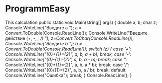 # ProgrammEasy
This calculation
 public static void Main(string[] args)
        {
            double a, b;
            char z;
            Console.WriteLine("Введите a ");
            a = Convert.ToDouble(Console.ReadLine());
            Console.WriteLine("Введите действие (+, -, *, /) ");
            z=Convert.ToChar(Console.ReadLine());
            Console.WriteLine("Введите b ");
            b = Convert.ToDouble(Console.ReadLine());
            switch (z)
            {
                case '+':
                    Console.WriteLine("{0}+{1}={2}", a, b, a + b);
                    break;
                case '-':
                Console.WriteLine("{0}-{1}={2}", a, b, a - b);
                    break;
                case '*':
                    Console.WriteLine("{0}*{1}={2}", a, b, a * b);
                    break;
                case '/':
                    Console.WriteLine("{0}/{1}={2}", a, b, a / b);
                    break;
                default: Console.WriteLine("Ошибка");
                    break;
            }
            Console.ReadLine(); 
        }
